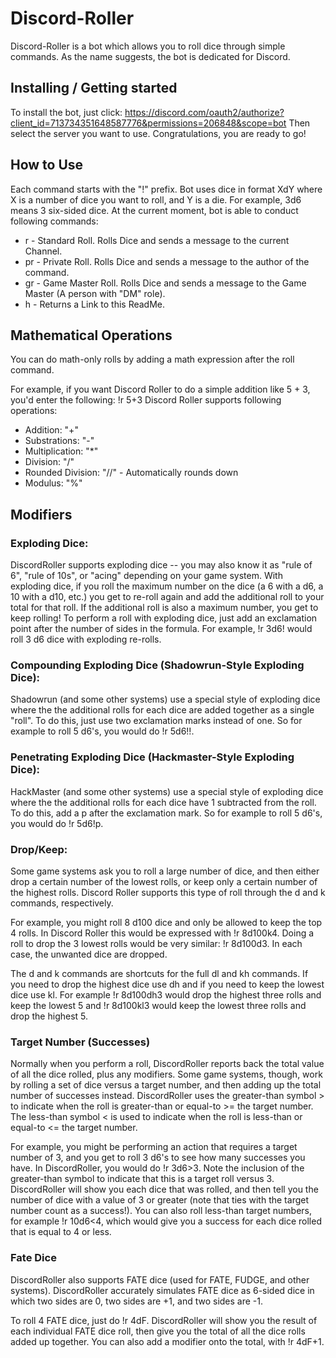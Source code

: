 # Discord-Roller

Discord-Roller is a bot which allows you to roll dice through simple commands. As the name suggests, the bot is dedicated for Discord.

## Installing / Getting started

To install the bot, just click: https://discord.com/oauth2/authorize?client_id=713734351648587776&permissions=206848&scope=bot
Then select the server you want to use.
Congratulations, you are ready to go!

## How to Use
Each command starts with the "!" prefix.
Bot uses dice in format XdY where X is a number of dice you want to roll, and Y is a die. For example, 3d6 means 3 six-sided dice.
At the current moment, bot is able to conduct following commands:
* r - Standard Roll. Rolls Dice and sends a message to the current Channel.
* pr - Private Roll. Rolls Dice and sends a message to the author of the command.
* gr - Game Master Roll. Rolls Dice and sends a message to the Game Master (A person with "DM" role).
* h - Returns a Link to this ReadMe.


## Mathematical Operations
You can do math-only rolls by adding a math expression after the roll command.

For example, if you want Discord Roller to do a simple addition like 5 + 3, you'd enter the following:
!r 5+3
Discord Roller supports following operations:
* Addition: "+"
* Substrations: "-"
* Multiplication: "*"
* Division: "/"
* Rounded Division: "//" - Automatically rounds down
* Modulus: "%"


## Modifiers
### Exploding Dice:
DiscordRoller supports exploding dice -- you may also know it as "rule of 6", "rule of 10s", or "acing" depending on your game system. With exploding dice, if you roll the maximum number on the dice (a 6 with a d6, a 10 with a d10, etc.) you get to re-roll again and add the additional roll to your total for that roll. If the additional roll is also a maximum number, you get to keep rolling!
To perform a roll with exploding dice, just add an exclamation point after the number of sides in the formula. For example, !r 3d6! would roll 3 d6 dice with exploding re-rolls.

### Compounding Exploding Dice (Shadowrun-Style Exploding Dice):
Shadowrun (and some other systems) use a special style of exploding dice where the the additional rolls for each dice are added together as a single "roll". To do this, just use two exclamation marks instead of one. So for example to roll 5 d6's, you would do !r 5d6!!.

### Penetrating Exploding Dice (Hackmaster-Style Exploding Dice):
HackMaster (and some other systems) use a special style of exploding dice where the the additional rolls for each dice have 1 subtracted from the roll. To do this, add a p after the exclamation mark. So for example to roll 5 d6's, you would do !r 5d6!p.

### Drop/Keep:
Some game systems ask you to roll a large number of dice, and then either drop a certain number of the lowest rolls, or keep only a certain number of the highest rolls. Discord Roller supports this type of roll through the d and k commands, respectively.

For example, you might roll 8 d100 dice and only be allowed to keep the top 4 rolls. In Discord Roller this would be expressed with !r 8d100k4. Doing a roll to drop the 3 lowest rolls would be very similar: !r 8d100d3. In each case, the unwanted dice are dropped.

The d and k commands are shortcuts for the full dl and kh commands. If you need to drop the highest dice use dh and if you need to keep the lowest dice use kl. For example !r 8d100dh3 would drop the highest three rolls and keep the lowest 5 and !r 8d100kl3 would keep the lowest three rolls and drop the highest 5.

### Target Number (Successes)
Normally when you perform a roll, DiscordRoller reports back the total value of all the dice rolled, plus any modifiers. Some game systems, though, work by rolling a set of dice versus a target number, and then adding up the total number of successes instead. DiscordRoller uses the greater-than symbol > to indicate when the roll is greater-than or equal-to >= the target number. The less-than symbol < is used to indicate when the roll is less-than or equal-to <= the target number.

For example, you might be performing an action that requires a target number of 3, and you get to roll 3 d6's to see how many successes you have. In DiscordRoller, you would do !r 3d6>3. Note the inclusion of the greater-than symbol to indicate that this is a target roll versus 3. DiscordRoller will show you each dice that was rolled, and then tell you the number of dice with a value of 3 or greater (note that ties with the target number count as a success!). You can also roll less-than target numbers, for example !r 10d6<4, which would give you a success for each dice rolled that is equal to 4 or less.

### Fate Dice
DiscordRoller also supports FATE dice (used for FATE, FUDGE, and other systems). DiscordRoller accurately simulates FATE dice as 6-sided dice in which two sides are 0, two sides are +1, and two sides are -1.

To roll 4 FATE dice, just do !r 4dF. DiscordRoller will show you the result of each individual FATE dice roll, then give you the total of all the dice rolls added up together. You can also add a modifier onto the total, with !r 4dF+1.







